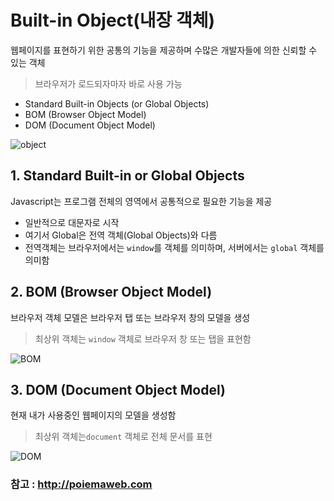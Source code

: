 # Built-in Object(내장 객체)

웹페이지를 표현하기 위한 공통의 기능을 제공하며 수많은 개발자들에 의한 신뢰할 수 있는 객체

> 브라우저가 로드되자마자 바로 사용 가능

- Standard Built-in Objects (or Global Objects)
- BOM (Browser Object Model)
- DOM (Document Object Model)

![object](http://poiemaweb.com/img/object.png)



## 1. Standard Built-in or Global Objects

Javascript는 프로그램 전체의 영역에서 공통적으로 필요한 기능을 제공

- 일반적으로 대문자로 시작
- 여기서 Global은 전역 객체(Global Objects)와 다름
- 전역객체는 브라우저에서는 `window`를 객체를 의미하며, 서버에서는 `global` 객체를 의미함

## 2. BOM (Browser Object Model)

브라우저 객체 모델은 브라우저 탭 또는 브라우저 창의 모델을 생성

> 최상위 객체는 `window` 객체로 브라우저 창 또는 탭을 표현함

![BOM](http://poiemaweb.com/img/BOM.png)



## 3. DOM (Document Object Model)

현재 내가 사용중인 웹페이지의 모델을 생성함

> 최상위 객체는`document` 객체로 전체 문서를 표현

![DOM](http://poiemaweb.com/img/DOM.png)



### 참고 : http://poiemaweb.com